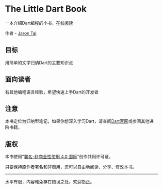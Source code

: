 # The Little Dart Book

一本介绍Dart编程的小书，[在线阅读](https://jarontai.gitbooks.io/the-little-dart-book/content/)

作者 - [Jaron Tai](https://github.com/jarontai)

## 目标

用简单的文字归纳Dart的主要知识点

## 面向读者

有其他编程语言经验，希望快速上手Dart的开发者

## 注意

本书定位为归纳型笔记，如果你想深入学习Dart，请查阅[Dart官网](https://www.dartlang.org/)或参阅其他进阶书籍。

## 版权

本书使用“[署名-非商业性使用 4.0 国际](http://creativecommons.org/licenses/by-nc/4.0/)”创作共用许可证。

只要保持原作者署名和非商用，您可以自由地阅读、分享、修改本书。

---

水平有限，内容难免存在错误之处，欢迎指正。

